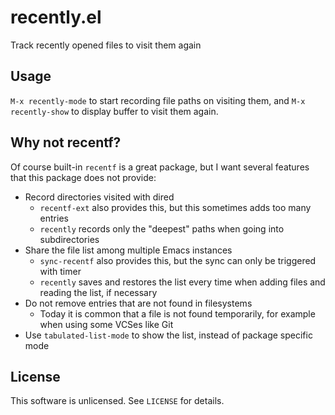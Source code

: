 recently.el
===========


Track recently opened files to visit them again


Usage
-----

`M-x recently-mode` to start recording file paths on visiting them,
and `M-x recently-show` to display buffer to visit them again.


Why not recentf?
----------------

Of course built-in `recentf` is a great package, but I want several
features that this package does not provide:

- Record directories visited with dired
  - `recentf-ext` also provides this, but this sometimes adds too many
    entries
  - `recently` records only the "deepest" paths when going into
    subdirectories
- Share the file list among multiple Emacs instances
  - `sync-recentf` also provides this, but the sync can only be
    triggered with timer
  - `recently` saves and restores the list every time when adding
    files and reading the list, if necessary
- Do not remove entries that are not found in filesystems
  - Today it is common that a file is not found temporarily,
    for example when using some VCSes like Git
- Use `tabulated-list-mode` to show the list, instead of package
  specific mode


License
-------

This software is unlicensed. See `LICENSE` for details.
